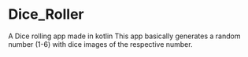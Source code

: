 # Dice_Roller
A Dice rolling app made in kotlin
This app basically generates a random number (1-6) with dice images of the respective number.

